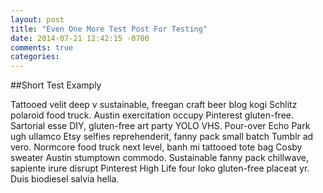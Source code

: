 ```yaml
---
layout: post
title: "Even One More Test Post For Testing"
date: 2014-07-21 12:42:15 -0700
comments: true
categories:
---
```

##Short Test Examply
<p>Tattooed velit deep v sustainable, freegan craft beer blog kogi Schlitz polaroid food truck. Austin exercitation occupy Pinterest gluten-free.
<!-- more -->
Sartorial esse DIY, gluten-free art party YOLO VHS. Pour-over Echo Park ugh ullamco Etsy selfies reprehenderit, fanny pack small batch Tumblr ad vero. Normcore food truck next level, banh mi tattooed tote bag Cosby sweater Austin stumptown commodo. Sustainable fanny pack chillwave, sapiente irure disrupt Pinterest High Life four loko gluten-free placeat yr. Duis biodiesel salvia hella.</p>
